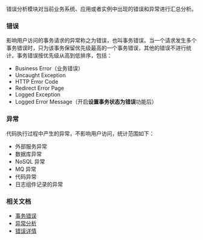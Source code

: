 错误分析模块对当前业务系统、应用或者实例中出现的错误和异常进行汇总分析。

### 错误
影响用户访问的事务请求的异常称之为错误，也叫事务错误。当一个请求发生多个事务错误时，只为该事务保留优先级最高的一个事务错误，其他的错误不进行统计。事务错误按优先级从高到低排序，包括：
- Business Error（业务错误）
- Uncaught Exception
- HTTP Error Code
- Redirect Error Page
- Logged Exception
- Logged Error Message（开启**设置事务状态为错误**功能后）

### 异常
代码执行过程中产生的异常，不影响用户访问，统计范围如下：
- 外部服务异常
- 数据库异常
- NoSQL 异常
- MQ 异常
- 代码异常
- 日志组件记录的异常

### 相关文档

- [事务错误](https://cloud.tencent.com/document/product/1349/52255)
- [异常分析](https://cloud.tencent.com/document/product/1349/52256)
-  [错误详情](https://cloud.tencent.com/document/product/1349/52254)
